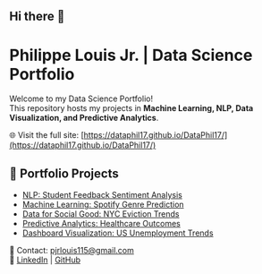 ## Hi there 👋

# Philippe Louis Jr. | Data Science Portfolio

Welcome to my Data Science Portfolio!  
This repository hosts my projects in **Machine Learning, NLP, Data Visualization, and Predictive Analytics**.

🌐 Visit the full site: [https://dataphil17.github.io/DataPhil17/](https://dataphil17.github.io/DataPhil17/)

## 📂 Portfolio Projects
- [NLP: Student Feedback Sentiment Analysis](projects/nlp.md)
- [Machine Learning: Spotify Genre Prediction](projects/ml.md)
- [Data for Social Good: NYC Eviction Trends](projects/socialgood.md)
- [Predictive Analytics: Healthcare Outcomes](projects/predictive.md)
- [Dashboard Visualization: US Unemployment Trends](projects/viz.md)

📧 Contact: pjrlouis115@gmail.com  
🔗 [LinkedIn](https://www.linkedin.com/in/plouis-chm/) | [GitHub](https://github.com/DataPhil17)

